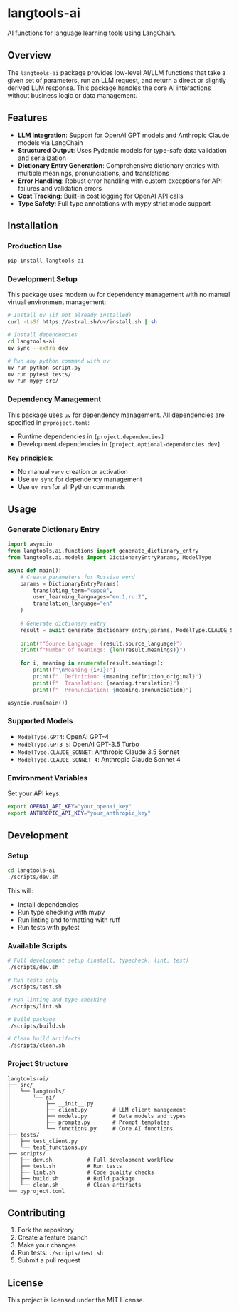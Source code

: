# langtools-ai

AI functions for language learning tools using LangChain.

## Overview

The `langtools-ai` package provides low-level AI/LLM functions that take a given set of parameters, run an LLM request, and return a direct or slightly derived LLM response. This package handles the core AI interactions without business logic or data management.

## Features

- **LLM Integration**: Support for OpenAI GPT models and Anthropic Claude models via LangChain
- **Structured Output**: Uses Pydantic models for type-safe data validation and serialization
- **Dictionary Entry Generation**: Comprehensive dictionary entries with multiple meanings, pronunciations, and translations
- **Error Handling**: Robust error handling with custom exceptions for API failures and validation errors
- **Cost Tracking**: Built-in cost logging for OpenAI API calls
- **Type Safety**: Full type annotations with mypy strict mode support

## Installation

### Production Use
```bash
pip install langtools-ai
```

### Development Setup

This package uses modern `uv` for dependency management with no manual virtual environment management:

```bash
# Install uv (if not already installed)
curl -LsSf https://astral.sh/uv/install.sh | sh

# Install dependencies
cd langtools-ai
uv sync --extra dev

# Run any python command with uv
uv run python script.py
uv run pytest tests/
uv run mypy src/
```

### Dependency Management
This package uses `uv` for dependency management. All dependencies are specified in `pyproject.toml`:
- Runtime dependencies in `[project.dependencies]`
- Development dependencies in `[project.optional-dependencies.dev]`

**Key principles:**
- No manual `venv` creation or activation
- Use `uv sync` for dependency management
- Use `uv run` for all Python commands

## Usage

### Generate Dictionary Entry

```python
import asyncio
from langtools.ai.functions import generate_dictionary_entry
from langtools.ai.models import DictionaryEntryParams, ModelType

async def main():
    # Create parameters for Russian word
    params = DictionaryEntryParams(
        translating_term="сырой",
        user_learning_languages="en:1,ru:2",
        translation_language="en"
    )
    
    # Generate dictionary entry
    result = await generate_dictionary_entry(params, ModelType.CLAUDE_SONNET_4)
    
    print(f"Source Language: {result.source_language}")
    print(f"Number of meanings: {len(result.meanings)}")
    
    for i, meaning in enumerate(result.meanings):
        print(f"\nMeaning {i+1}:")
        print(f"  Definition: {meaning.definition_original}")
        print(f"  Translation: {meaning.translation}")
        print(f"  Pronunciation: {meaning.pronunciation}")

asyncio.run(main())
```

### Supported Models

- `ModelType.GPT4`: OpenAI GPT-4
- `ModelType.GPT3_5`: OpenAI GPT-3.5 Turbo
- `ModelType.CLAUDE_SONNET`: Anthropic Claude 3.5 Sonnet
- `ModelType.CLAUDE_SONNET_4`: Anthropic Claude Sonnet 4

### Environment Variables

Set your API keys:

```bash
export OPENAI_API_KEY="your_openai_key"
export ANTHROPIC_API_KEY="your_anthropic_key"
```

## Development

### Setup

```bash
cd langtools-ai
./scripts/dev.sh
```

This will:
- Install dependencies
- Run type checking with mypy
- Run linting and formatting with ruff
- Run tests with pytest

### Available Scripts

```bash
# Full development setup (install, typecheck, lint, test)
./scripts/dev.sh

# Run tests only
./scripts/test.sh

# Run linting and type checking
./scripts/lint.sh

# Build package
./scripts/build.sh

# Clean build artifacts
./scripts/clean.sh
```

### Project Structure

```
langtools-ai/
├── src/
│   └── langtools/
│       └── ai/
│           ├── __init__.py
│           ├── client.py        # LLM client management
│           ├── models.py        # Data models and types
│           ├── prompts.py       # Prompt templates
│           └── functions.py     # Core AI functions
├── tests/
│   ├── test_client.py
│   └── test_functions.py
├── scripts/
│   ├── dev.sh           # Full development workflow
│   ├── test.sh          # Run tests
│   ├── lint.sh          # Code quality checks
│   ├── build.sh         # Build package
│   └── clean.sh         # Clean artifacts
└── pyproject.toml
```

## Contributing

1. Fork the repository
2. Create a feature branch
3. Make your changes
4. Run tests: `./scripts/test.sh`
5. Submit a pull request

## License

This project is licensed under the MIT License.